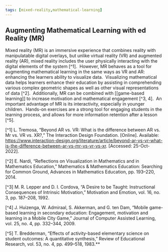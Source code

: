 ```yaml
---
tags: [mixed-reality,mathematical-learning]
---
```


## Augmenting Mathematical Learning with ed Reality (MR)

Mixed reality (MR) is an immersive experience that combines reality with manipulatable digital overlays, but unlike virtual reality (VR) and augmented reality (AR), mixed reality includes the user physically interacting with the digital elements of the system [^1].  However, MR behaves as a tool for augmenting mathematical learning in the same ways as VR and AR: enhancing the learners ability to visualize data.  Visualizing mathematical data helps learners enhance their education by assisting in comprehending various complex geometric shapes as well as other visual representations of data [^2].  Additionally, MR can be combined with [[game-based learning]] to increase motivation and mathematical engagement [^3, 4].  An important advantage of MR is its interactivity, especially in younger children.  Hands-on exercises are a strong tool for engaging students in the learning process, and allows for more information retention after a lesson [^5].


[^1] L. Tremosa, “Beyond AR vs. VR: What is the difference between AR vs. Mr vs. VR vs. XR?,” The Interaction Design Foundation. [Online]. Available: https://www.interaction-design.org/literature/article/beyond-ar-vs-vr-what-is-the-difference-between-ar-vs-mr-vs-vr-vs-xr. [Accessed: 25-Oct-2022]. 

[^2] E. Nardi, “Reflections on Visualization in Mathematics and in Mathematics Education,” Mathematics & Mathematics Education: Searching for Common Ground, Advances in Mathematics Education, pp. 193–220, 2014.

[^3] M. R. Lepper and D. I. Cordova, “A Desire to be Taught: Instructional Consequences of Intrinsic Motivation,” Motivation and Emotion, vol. 16, no. 3, pp. 187–208, 1992.

[^4] J. Huizenga, W. Admiraal, S. Akkerman, and G. ten Dam, “Mobile game-based learning in secondary education: Engagement, motivation and learning in a Mobile City Game,” Journal of Computer Assisted Learning, vol. 25, no. 4, pp. 332–344, 2009.

[^5] T. Bredderman, “Effects of activity-based elementary science on student outcomes: A quantitative synthesis,” Review of Educational Research, vol. 53, no. 4, pp. 499–518, 1983.**
